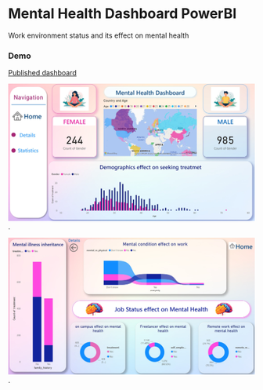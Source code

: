 # Mental Health Dashboard PowerBI

Work environment status and its effect on mental health

### Demo
[Published dashboard](https://app.powerbi.com/groups/me/reports/e11e8363-266d-40eb-867f-56c602a6105c/ReportSection2cdd3b19358029217d07?experience=power-bi)


![Image Alt Text](https://github.com/HadeerElessily/Mental_Health_Dashboard_PowerBI/blob/main/dash1.jpg).


![Image Alt Text](https://github.com/HadeerElessily/Mental_Health_Dashboard_PowerBI/blob/main/dash2.jpg).

